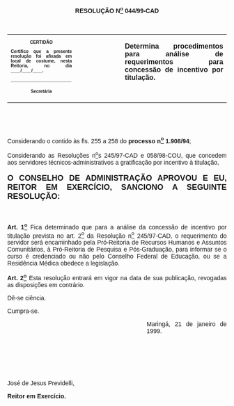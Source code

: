 <BODY LINK="#0000ff" VLINK="#800080">

<B><FONT FACE="Arial"><P ALIGN="CENTER">RESOLU&Ccedil;&Atilde;O N<U><SUP>o</U></SUP> 044/99-CAD</P>
<P ALIGN="JUSTIFY">&nbsp;</P></B></FONT>
<TABLE CELLSPACING=0 BORDER=0 CELLPADDING=7 WIDTH=646>
<TR><TD WIDTH="31%" VALIGN="TOP">
<B><FONT FACE="Arial" SIZE=1><P ALIGN="CENTER">CERTID&Atilde;O</P>
<P ALIGN="JUSTIFY">Certifico que a presente resolu&ccedil;&atilde;o foi afixada em local de costume, nesta Reitoria, no dia ____/____/____.</P>
<P ALIGN="JUSTIFY">_________________________</P>
<P ALIGN="CENTER">Secret&aacute;ria</B></FONT></TD>
<TD WIDTH="21%" VALIGN="TOP">
<P>&nbsp;</TD>
<TD WIDTH="49%" VALIGN="TOP">
<B><FONT FACE="Arial"><P ALIGN="JUSTIFY">Determina procedimentos para an&aacute;lise de requerimentos para concess&atilde;o de incentivo por titula&ccedil;&atilde;o.</B></FONT></TD>
</TR>
</TABLE>

<FONT FACE="Arial"><P ALIGN="JUSTIFY">&nbsp;</P>
<P ALIGN="JUSTIFY">&nbsp;</P>
<P ALIGN="JUSTIFY">&#9;Considerando o contido &agrave;s fls. 255 a 258 do <B>processo n<U><SUP>o</U></SUP> 1.908/94</B>; </P>
<P ALIGN="JUSTIFY">&#9;Considerando as Resolu&ccedil;&otilde;es n<U><SUP>o</U>s</SUP> 245/97-CAD e 058/98-COU, que concedem aos servidores t&eacute;cnicos-administrativos a gratifica&ccedil;&atilde;o por incentivo &agrave; titula&ccedil;&atilde;o, </P>
</FONT><B><FONT FACE="Arial" SIZE=4><P ALIGN="JUSTIFY">O CONSELHO DE ADMINISTRA&Ccedil;&Atilde;O APROVOU E EU, REITOR EM EXERC&Iacute;CIO, SANCIONO A SEGUINTE RESOLU&Ccedil;&Atilde;O:</P>
</FONT><FONT FACE="Arial"><P ALIGN="JUSTIFY">&nbsp;</P>
</B><P ALIGN="JUSTIFY">&#9;<B>Art. 1<U><SUP>o</B></U></SUP> Fica determinado que para a an&aacute;lise da concess&atilde;o de incentivo por titula&ccedil;&atilde;o prevista no art. 2<U><SUP>o</U></SUP> da Resolu&ccedil;&atilde;o n<U><SUP>o</U></SUP> 245/97-CAD, o requerimento do servidor ser&aacute; encaminhado pela Pr&oacute;-Reitoria de Recursos Humanos e Assuntos Comunit&aacute;rios, &agrave; Pr&oacute;-Reitoria de Pesquisa e P&oacute;s-Gradua&ccedil;&atilde;o, para informar se o curso &eacute; credenciado ou n&atilde;o pelo Conselho Federal de Educa&ccedil;&atilde;o, ou se a Resid&ecirc;ncia M&eacute;dica obedece a legisla&ccedil;&atilde;o.</P>
<B><P ALIGN="JUSTIFY">&#9;Art. 2<U><SUP>o</U></SUP> </B>Esta resolu&ccedil;&atilde;o entrar&aacute; em vigor na data de sua publica&ccedil;&atilde;o, revogadas as disposi&ccedil;&otilde;es em contr&aacute;rio.</P>
<P ALIGN="JUSTIFY">&#9;D&ecirc;-se ci&ecirc;ncia.</P>
<P ALIGN="JUSTIFY">&#9;Cumpra-se.</P><DIR>
<DIR>
<DIR>
<DIR>
<DIR>
<DIR>
<DIR>
<DIR>

<P ALIGN="JUSTIFY">&#9;Maring&aacute;, 21 de janeiro de 1999.</P>
<P ALIGN="JUSTIFY">&nbsp;</P>
<P ALIGN="JUSTIFY">&nbsp;</P>
<P ALIGN="JUSTIFY">&nbsp;</P></DIR>
</DIR>
</DIR>
</DIR>
</DIR>
</DIR>
</DIR>
</DIR>

<P ALIGN="JUSTIFY">&#9;&#9;&#9;&#9;&#9;&#9;Jos&eacute; de Jesus Previdelli,</P>
<P ALIGN="JUSTIFY">&#9;&#9;&#9;&#9;<B>&#9;&#9;Reitor em Exerc&iacute;cio.</P>
</B></FONT><FONT SIZE=2><P ALIGN="JUSTIFY">&nbsp;</P></FONT></BODY>
